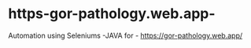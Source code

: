 # https-gor-pathology.web.app-
Automation using Seleniums -JAVA for - https://gor-pathology.web.app/ 
